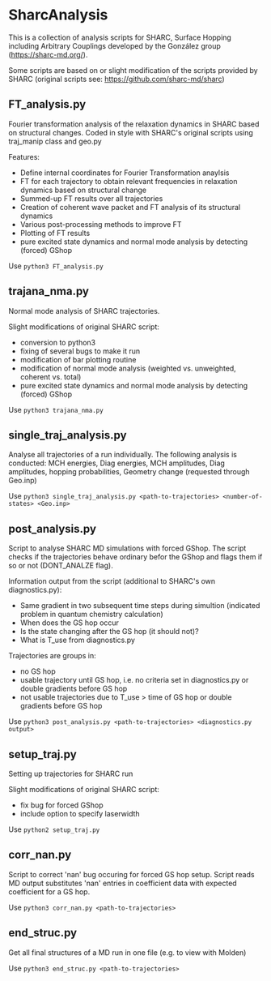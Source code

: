 # SharcAnalysis

This is a collection of analysis scripts for SHARC, Surface Hopping including Arbitrary Couplings developed by the González group (https://sharc-md.org/).

Some scripts are based on or slight modification of the scripts provided by SHARC (original scripts see: https://github.com/sharc-md/sharc)

## FT_analysis.py
Fourier transformation analysis of the relaxation dynamics in SHARC based on structural changes. 
Coded in style with SHARC's original scripts using traj_manip class and geo.py 

Features:
- Define internal coordinates for Fourier Transformation anaylsis
- FT for each trajectory to obtain relevant frequencies in relaxation dynamics based on structural change
- Summed-up FT results over all trajectories
- Creation of coherent wave packet and FT analysis of its structural dynamics
- Various post-processing methods to improve FT
- Plotting of FT results
- pure excited state dynamics and normal mode analysis by detecting (forced) GShop 

Use ```python3 FT_analysis.py``` 

## trajana_nma.py
Normal mode analysis of SHARC trajectories.

Slight modifications of original SHARC script:

- conversion to python3
- fixing of several bugs to make it run
- modification of bar plotting routine
- modification of normal mode analysis (weighted vs. unweighted, coherent vs. total)
- pure excited state dynamics and normal mode analysis by detecting (forced) GShop 

Use ```python3 trajana_nma.py``` 

## single_traj_analysis.py
Analyse all trajectories of a run individually.
The following analysis is conducted: MCH energies, Diag energies, MCH amplitudes, Diag amplitudes, hopping probabilities, Geometry change (requested through Geo.inp)

Use ```python3 single_traj_analysis.py <path-to-trajectories> <number-of-states> <Geo.inp>``` 

## post_analysis.py
Script to analyse SHARC MD simulations with forced GShop.
The script checks if the trajectories behave ordinary befor the GShop and flags them if so or not (DONT_ANALZE flag).

Information output from the script (additional to SHARC's own diagnostics.py): 
- Same gradient in two subsequent time steps during simultion (indicated problem in quantum chemistry calculation)
- When does the GS hop occur
- Is the state changing after the GS hop (it should not)?
- What is T_use from diagnostics.py

Trajectories are groups in:
- no GS hop
- usable trajectory until GS hop, i.e. no criteria set in diagnostics.py or double gradients before GS hop
- not usable trajectories due to T_use > time of GS hop or double gradients before GS hop

Use ```python3 post_analysis.py <path-to-trajectories> <diagnostics.py output>``` 

## setup_traj.py
Setting up trajectories for SHARC run

Slight modifications of original SHARC script:

- fix bug for forced GShop
- include option to specify laserwidth

Use ```python2 setup_traj.py``` 

## corr_nan.py
Script to correct 'nan' bug occuring for forced GS hop setup.
Script reads MD output substitutes 'nan' entries in coefficient data with expected coefficient for a GS hop. 

Use ```python3 corr_nan.py <path-to-trajectories>``` 

## end_struc.py

Get all final structures of a MD run in one file (e.g. to view with Molden)

Use ```python3 end_struc.py <path-to-trajectories>``` 
